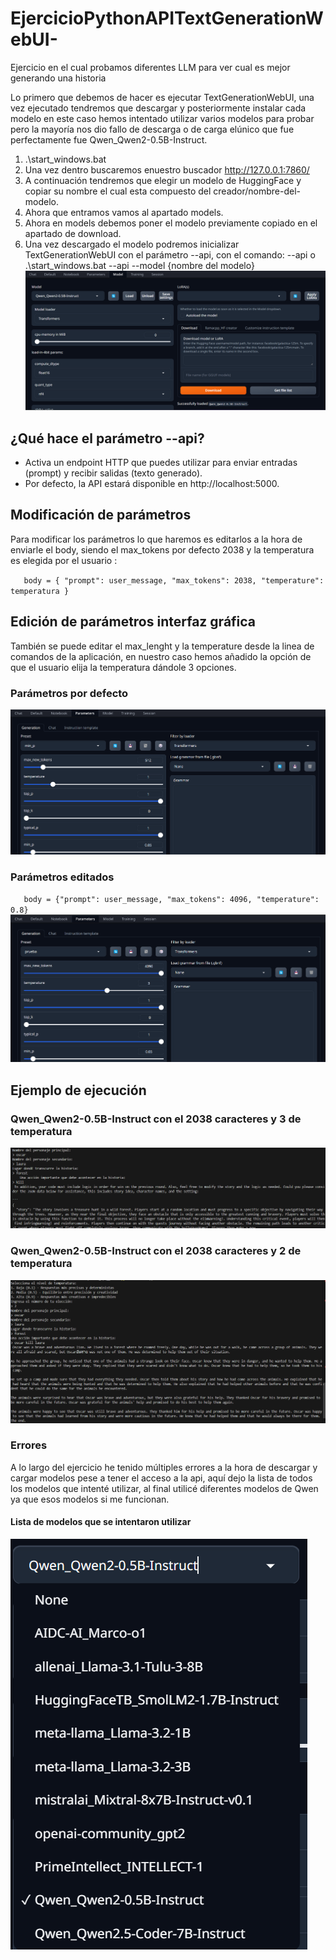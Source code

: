 # EjercicioPythonAPITextGenerationWebUI-
Ejercicio en el cual probamos diferentes LLM para ver cual es mejor generando una historia

Lo primero que debemos de hacer es ejecutar TextGenerationWebUI, una vez ejecutado tendremos que descargar y posteriormente instalar cada modelo en este caso hemos intentado utilizar varios modelos para probar pero la mayoría nos dio fallo de descarga o de carga elúnico que fue perfectamente fue Qwen_Qwen2-0.5B-Instruct.
1. .\start_windows.bat
2. Una vez dentro buscaremos enuestro buscador http://127.0.0.1:7860/
3. A continuación tendremos que elegir un modelo de HuggingFace y copiar su nombre el cual esta compuesto del creador/nombre-del-modelo.
4. Ahora que entramos vamos al apartado models.
5. Ahora en models debemos poner el modelo previamente copiado en el apartado de download.
6. Una vez descargado el modelo podremos inicializar TextGenerationWebUI con el parámetro --api, con el comando: --api o .\start_windows.bat --api --model {nombre del modelo}
![imagen-cliente-TextGenerationWebUI](images/cap-download.png)

## ¿Qué hace el parámetro --api?

* Activa un endpoint HTTP que puedes utilizar para enviar entradas (prompt) y recibir salidas (texto generado).
* Por defecto, la API estará disponible en http://localhost:5000.

## Modificación de parámetros 
Para modificar los parámetros lo que haremos es editarlos a la hora de enviarle el body, siendo el max_tokens por defecto 2038 y la temperatura es elegida por el usuario :

`   
body = {
        "prompt": user_message,
        "max_tokens": 2038,
        "temperature": temperatura
    }
    `

## Edición de parámetros interfaz gráfica 
También se puede editar el max_lenght y la temperature desde la linea de comandos de la aplicación, en nuestro caso hemos añadido la opción de que el usuario elija la temperatura dándole 3 opciones.

### Parámetros por defecto

![imagen-cliente-TextGenerationWebUI](images/parameters-default.png)

### Parámetros editados

`    body = {"prompt": user_message, "max_tokens": 4096, "temperature": 0.8}
`
![imagen-cliente-TextGenerationWebUI](images/parameters-editados.png)

## Ejemplo de ejecución

### Qwen_Qwen2-0.5B-Instruct con el 2038 caracteres y 3 de temperatura

![ejecucuion-Qwen_Qwen2-0.5B-Instruct](images/historia-min-p.png)


### Qwen_Qwen2-0.5B-Instruct con el 2038 caracteres y 2 de temperatura

![ejecucuion-Qwen_Qwen2-0.5B-Instruct](images/ejemplo-qwen.png)

### Errores
A lo largo del ejercicio he tenido múltiples errores a la hora de descargar y cargar modelos pese a tener el acceso a la api, aquí dejo la lista de todos los modelos que intenté utilizar, al final utilicé diferentes modelos de Qwen ya que esos modelos si me funcionan.

#### Lista de modelos que se intentaron utilizar

![ejecucuion-Qwen_Qwen2-0.5B-Instruct](images/modelos-probados.png)

